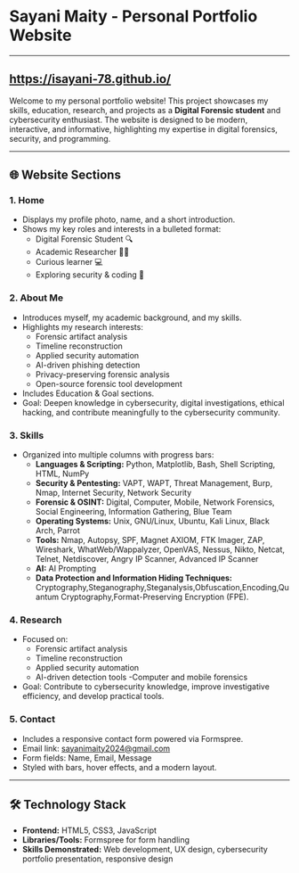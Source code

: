 # Sayani Maity - Personal Portfolio Website
---
## https://isayani-78.github.io/ 

Welcome to my personal portfolio website! This project showcases my skills, education, research, and projects as a **Digital Forensic student** and cybersecurity enthusiast. The website is designed to be modern, interactive, and informative, highlighting my expertise in digital forensics, security, and programming.

---

## 🌐 Website Sections

### 1. Home
- Displays my profile photo, name, and a short introduction.
- Shows my key roles and interests in a bulleted format:
  - Digital Forensic Student 🔍
  - Academic Researcher 👩‍💻
  - Curious learner 💻
  - Exploring security & coding 🔐

### 2. About Me
- Introduces myself, my academic background, and my skills.
- Highlights my research interests:
  - Forensic artifact analysis
  - Timeline reconstruction
  - Applied security automation
  - AI-driven phishing detection
  - Privacy-preserving forensic analysis
  - Open-source forensic tool development
- Includes Education & Goal sections.
- Goal: Deepen knowledge in cybersecurity, digital investigations, ethical hacking, and contribute meaningfully to the cybersecurity community.

### 3. Skills
- Organized into multiple columns with progress bars:
  - **Languages & Scripting:** Python, Matplotlib, Bash, Shell Scripting, HTML, NumPy
  - **Security & Pentesting:** VAPT, WAPT, Threat Management, Burp, Nmap, Internet Security, Network Security
  - **Forensic & OSINT:** Digital, Computer, Mobile, Network Forensics, Social Engineering, Information Gathering, Blue Team
  - **Operating Systems:** Unix, GNU/Linux, Ubuntu, Kali Linux, Black Arch, Parrot
  - **Tools:** Nmap, Autopsy, SPF, Magnet AXIOM, FTK Imager, ZAP, Wireshark, WhatWeb/Wappalyzer, OpenVAS, Nessus, Nikto, Netcat, Telnet, Netdiscover, Angry IP Scanner, Advanced IP Scanner
  - **AI:** AI Prompting
  - **Data Protection and Information Hiding Techniques:** Cryptography,Steganography,Steganalysis,Obfuscation,Encoding,Quantum Cryptography,Format-Preserving Encryption (FPE).

### 4. Research
- Focused on:
  - Forensic artifact analysis
  - Timeline reconstruction
  - Applied security automation
  - AI-driven detection tools
  -Computer and mobile forensics
- Goal: Contribute to cybersecurity knowledge, improve investigative efficiency, and develop practical tools.

### 5. Contact
- Includes a responsive contact form powered via Formspree.
- Email link: [sayanimaity2024@gmail.com](mailto:sayanimaity2024@gmail.com)
- Form fields: Name, Email, Message
- Styled with bars, hover effects, and a modern layout.

---

## 🛠 Technology Stack

- **Frontend:** HTML5, CSS3, JavaScript
- **Libraries/Tools:** Formspree for form handling
- **Skills Demonstrated:** Web development, UX design, cybersecurity portfolio presentation, responsive design


